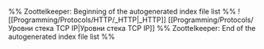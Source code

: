 %% Zoottelkeeper: Beginning of the autogenerated index file list  %%
 ![[Programming/Protocols/HTTP/_HTTP|_HTTP]]
 [[Programming/Protocols/Уровни стека TCP IP|Уровни стека TCP IP]]
%% Zoottelkeeper: End of the autogenerated index file list  %%
